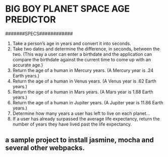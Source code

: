 # BIG BOY PLANET SPACE AGE PREDICTOR


#######SPECS############
1. Take a person’s age in years and convert it into seconds.
2. Take two dates and determine the difference, in seconds, between the two. (This way a user can enter a birthdate and the application can compare the birthdate against the current time to come up with an accurate age.)
3. Return the age of a human in Mercury years. (A Mercury year is .24 Earth years.)
4. Return the age of a human in Venus years. (A Venus year is .62 Earth years.)
5. Return the age of a human in Mars years. (A Mars year is 1.88 Earth years.)
6. Return the age of a human in Jupiter years. (A Jupiter year is 11.86 Earth years.)
7. Determine how many years a user has left to live on each planet…
8. If a user has already surpassed the average life expectancy, return the number of years they have lived past the life expectancy.
## a sample project to install jasmine, mocha and several other webpacks.
